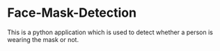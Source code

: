 # Face-Mask-Detection
This is a python application which is used to detect whether a person is wearing the mask or not.
